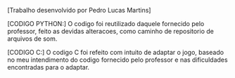 [Trabalho desenvolvido por Pedro Lucas Martins]

[CODIGO PYTHON:]
O codigo foi reutilizado daquele fornecido pelo professor, feito as devidas alteracoes, como caminho de repositorio de arquivos de som.

[CODIGO C:]
O codigo C foi refeito com intuito de adaptar o jogo, baseado no meu intendimento do codigo fornecido pelo professor e nas dificuldades encontradas para o adaptar.
